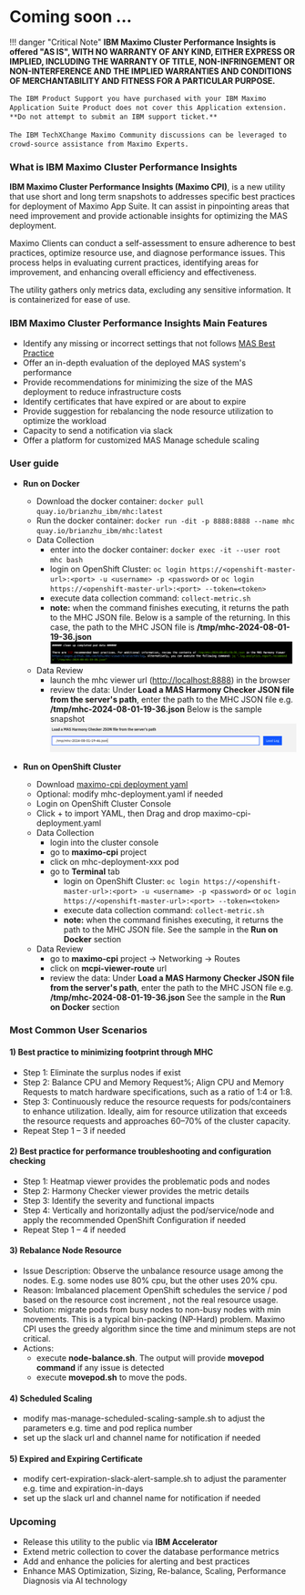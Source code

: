 # Coming soon ...

!!! danger "Critical Note"
    **IBM Maximo Cluster Performance Insights is offered "AS IS", WITH NO WARRANTY OF ANY KIND, EITHER EXPRESS OR IMPLIED, INCLUDING THE WARRANTY OF TITLE, NON-INFRINGEMENT OR NON-INTERFERENCE AND THE IMPLIED WARRANTIES AND CONDITIONS OF MERCHANTABILITY AND FITNESS FOR A PARTICULAR PURPOSE.**

    The IBM Product Support you have purchased with your IBM Maximo Application Suite Product does not cover this Application extension. **Do not attempt to submit an IBM support ticket.**

    The IBM TechXChange Maximo Community discussions can be leveraged to crowd-source assistance from Maximo Experts.



### What is IBM Maximo Cluster Performance Insights

**IBM Maximo Cluster Performance Insights (Maximo CPI)**, is a new utility that use short and long term snapshots to addresses specific best practices for deployment of Maximo App Suite. It can assist in pinpointing areas that need improvement and provide actionable insights for optimizing the MAS deployment. 

Maximo Clients can conduct a self-assessment to ensure adherence to best practices, optimize resource use, and diagnose performance issues. This process helps in evaluating current practices, identifying areas for improvement, and enhancing overall efficiency and effectiveness.

The utility gathers only metrics data, excluding any sensitive information. It is containerized for ease of use.

### IBM Maximo Cluster Performance Insights Main Features

- Identify any missing or incorrect settings that not follows [MAS Best Practice](https://ibm-mas.github.io/mas-performance/mas/ocp/bestpractice/)
- Offer an in-depth evaluation of the deployed MAS system's performance
- Provide recommendations for minimizing the size of the MAS deployment to reduce infrastructure costs
- Identify certificates that have expired or are about to expire
- Provide suggestion for rebalancing the node resource utilization to optimize the workload
- Capacity to send a notification via slack
- Offer a platform for customized MAS Manage schedule scaling


### User guide

- **Run on Docker**
    - Download the docker container: `docker pull quay.io/brianzhu_ibm/mhc:latest`
    - Run the docker container: `docker run -dit -p 8888:8888 --name mhc quay.io/brianzhu_ibm/mhc:latest`
    - Data Collection
        - enter into the docker container: `docker exec -it --user root mhc bash`
        - login on OpenShift Cluster: `oc login https://<openshift-master-url>:<port> -u <username> -p <password>` or `oc login https://<openshift-master-url>:<port> --token=<token>`
        - execute data collection command: `collect-metric.sh`
        - **note:** when the command finishes executing, it returns the path to the MHC JSON file. Below is a sample of the returning. In this case, the path to the MHC JSON file is **/tmp/mhc-2024-08-01-19-36.json**
        ![alt text](image.png)
    - Data Review
        - launch the mhc viewer url ([http://localhost:8888](http://localhost:8888)) in the browser 
        - review the data: Under **Load a MAS Harmony Checker JSON file from the server's path**, enter the path to the MHC JSON file e.g. **/tmp/mhc-2024-08-01-19-36.json** Below is the sample snapshot
        ![alt text](image-1.png)

- **Run on OpenShift Cluster**
    - Download [maximo-cpi deployment yaml](./maximo-cpi-deployment.yaml)
    - Optional: modify mhc-deployment.yaml if needed
    - Login on OpenShift Cluster Console
    - Click + to import YAML, then Drag and drop maximo-cpi-deployment.yaml
    - Data Collection
        - login into the cluster console
        - go to **maximo-cpi** project
        - click on mhc-deployment-xxx pod
        - go to **Terminal** tab
            - login on OpenShift Cluster: `oc login https://<openshift-master-url>:<port> -u <username> -p <password>` or `oc login https://<openshift-master-url>:<port> --token=<token>`
            - execute data collection command: `collect-metric.sh`
            - **note:** when the command finishes executing, it returns the path to the MHC JSON file. See the sample in the **Run on Docker** section
    - Data Review
        - go to **maximo-cpi** project -> Networking -> Routes
        - click on **mcpi-viewer-route** url
        - review the data: Under **Load a MAS Harmony Checker JSON file from the server's path**, enter the path to the MHC JSON file e.g. **/tmp/mhc-2024-08-01-19-36.json** See the sample in the **Run on Docker** section


### Most Common User Scenarios

#### 1) Best practice to minimizing footprint through MHC

- Step 1: Eliminate the surplus nodes if exist
- Step 2: Balance CPU and Memory Request%; Align CPU and Memory Requests to match hardware specifications, such as a ratio of 1:4 or 1:8.
- Step 3: Continuously reduce the resource requests for pods/containers to enhance utilization. Ideally, aim for resource utilization that exceeds the resource requests and approaches 60–70% of the cluster capacity.
- Repeat Step 1 – 3 if needed

#### 2) Best practice for performance troubleshooting and configuration checking

- Step 1: Heatmap viewer provides the problematic pods and nodes
- Step 2: Harmony Checker viewer provides the metric details 
- Step 3: Identify the severity and functional impacts
- Step 4: Vertically and horizontally adjust the pod/service/node and apply the recommended OpenShift Configuration if needed
- Repeat Step 1 – 4 if needed

#### 3) Rebalance Node Resource

- Issue Description: Observe the unbalance resource usage among the nodes. E.g. some nodes use 80% cpu, but the other uses 20% cpu. 
- Reason: Imbalanced placement OpenShift schedules the service / pod based on the resource cost increment , not the real resource usage. 
- Solution: migrate pods from busy nodes to non-busy nodes with min movements. This is a typical bin-packing (NP-Hard) problem. Maximo CPI uses the greedy algorithm since the time and minimum steps are not critical. 
- Actions:
    - execute **node-balance.sh**. The output will provide **movepod command** if any issue is detected
    - execute **movepod.sh** to move the pods.

#### 4) Scheduled Scaling

- modify mas-manage-scheduled-scaling-sample.sh to adjust the parameters e.g. time and pod replica number
- set up the slack url and channel name for notification if needed

#### 5) Expired and Expiring Certificate

- modify cert-expiration-slack-alert-sample.sh to adjust the paramenter e.g. time and expiration-in-days
- set up the slack url and channel name for notification if needed

### Upcoming
- Release this utility to the public via **IBM Accelerator**
- Extend metric collection to cover the database performance metrics
- Add and enhance the policies for alerting and best practices 
- Enhance MAS Optimization, Sizing, Re-balance, Scaling, Performance Diagnosis via AI technology
